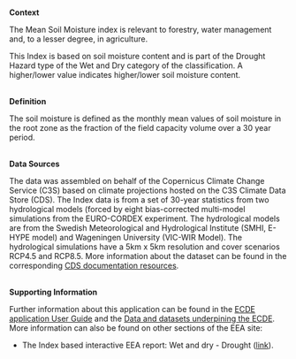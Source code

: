 <br />**Context**

The Mean Soil Moisture index is relevant to forestry, water management and, to a lesser degree, in agriculture.

This Index is based on soil moisture content and is part of the Drought Hazard type of the Wet and Dry category of the classification.
A higher/lower value indicates higher/lower soil moisture content.

<br />**Definition**

The soil moisture is defined as the monthly mean values of soil moisture in the root zone as the fraction of the field capacity volume over a 30 year period.

<br />**Data Sources**

The data was assembled on behalf of the Copernicus Climate Change Service (C3S) based on climate projections hosted on the C3S Climate Data Store (CDS). The Index data is from a set of 30-year statistics from two hydrological models (forced by eight bias-corrected multi-model simulations from the EURO-CORDEX experiment. The hydrological models are from the Swedish Meteorological and Hydrological Institute (SMHI, E-HYPE model) and Wageningen University (VIC-WIR Model). The hydrological simulations have a 5km x 5km resolution and cover scenarios RCP4.5 and RCP8.5. More information about the dataset can be found in the corresponding [CDS documentation resources](https://cds.climate.copernicus.eu/cdsapp#!/dataset/sis-hydrology-variables-derived-projections).

<br />**Supporting Information**

Further information about this application can be found in the [ECDE application User Guide](https://confluence.ecmwf.int/display/ECDE/1.+Interactive+European+Climate+Data+Explorer%3A+User+Guide) and the [Data and datasets underpining the ECDE](https://confluence.ecmwf.int/display/ECDE/2.+ECDE+indicators+and+input+datasets).
More information can also be found on other sections of the EEA site:

- The Index based interactive EEA report: Wet and dry - Drought ([link](https://www.eea.europa.eu/publications/europes-changing-climate-hazards-1/wet-and-dry-1/wet-and-dry-drought)).
